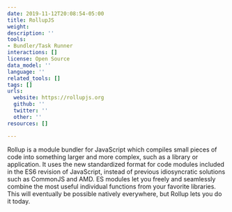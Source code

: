 ```yaml
---
date: 2019-11-12T20:08:54-05:00
title: RollupJS
weight: 
description: ''
tools:
- Bundler/Task Runner
interactions: []
license: Open Source
data_model: ''
language: ''
related_tools: []
tags: []
urls:
  website: https://rollupjs.org
  github: ''
  twitter: ''
  other: ''
resources: []

---
```

Rollup is a module bundler for JavaScript which compiles small pieces of code into something larger and more complex, such as a library or application. It uses the new standardized format for code modules included in the ES6 revision of JavaScript, instead of previous idiosyncratic solutions such as CommonJS and AMD. ES modules let you freely and seamlessly combine the most useful individual functions from your favorite libraries. This will eventually be possible natively everywhere, but Rollup lets you do it today.